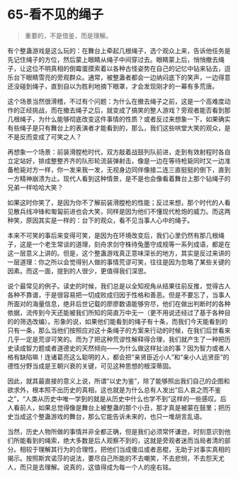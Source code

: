 # 65-看不见的绳子

> 重要的，不是借鉴，而是理解。

有个整蛊游戏是这么玩的：在舞台上牵起几根绳子，选个观众上来，告诉他任务是先记住绳子的方位，然后蒙上眼睛从绳子中间穿过去。眼睛蒙上后，悄悄撤去绳子，让这位不明真相的倒霉蛋摸索着以各种古怪姿势在自己的记忆中钻来钻去，逗乐台下眼睛雪亮的旁观群众。通常，被整蛊者都会一边纳闷底下的笑声，一边得意还没碰到绳子，直到自以为胜利地摘下眼罩，才会发现刚才的一幕有多荒唐。

这个场景当然很滑稽，不过有个问题：为什么在撤去绳子之前，这是一个高难度动作的正经挑战，而在撤去绳子之后，就变成了搞笑的整人游戏？旁观者能否看到那几根绳子，为什么能够彻底改变这件事情的性质？或者反过来想象一下，如果确实有些绳子是只有舞台上的表演者才能看到的，那么，我们这些哄堂大笑的观众，是不是反而变成了可笑之人？

再想象一个场景：前装滑膛枪时代，双方敲着战鼓列队前进，走到有效射程时各自立定站好，排成整整齐齐的队形轮流装弹射击，像是一边在等待枪毙同时又一边准备枪毙对方一样，你一发来我一发，无视身边同伴像接二连三直挺挺的倒下，直到一方精神崩溃为止。现代人看到这种情景，是不是也会像看着舞台上那个钻绳子的兄弟一样哈哈大笑？

如果这时你笑了，是因为你不了解前装滑膛枪的性能；反过来想，那个时代的人看见散兵线冲锋和匍匐前进也会大笑，同样是因为他们不懂现代枪炮的威力。而这两种笑，原因其实是一样的：台下的观众，看不见当事人心中的绳子。

本来不可笑的事后来变得可笑，是因为在环境改变后，我们心里仍然有那几根绳子，这是一个老生常谈的道理，刻舟求剑守株待兔墨守成规等一系列成语，都是在这一层意义上讲的。但是，这个整蛊游戏真正意味深长的地方，其实是反过来讲的一层道理：你之所以会觉得别人做的事情荒谬可笑，往往是因为忽略了某些关键的因素。而这一面，提到的人很少，更值得我们深思。

说个最常见的例子。读史的时候，我们总是以全知视角从结果往前反推，觉得古人各种不靠谱，于是很容易把一切成败成归因于性格和善恶。但是不要忘了，当事人所面对的海量信息，绝非后世记载的廖廖数语能够穷尽，他们在做出判断时的各种依据，流传到今天还能被我们所知的简直万中无一（更不用说还经过了基于各种目的的筛选改编）。形象的说，如果他们能看到的绳子有十条，而我们今天能看到的只有一条，那么当他们按照应对这十条绳子的方案来行动的时候，在我们后世看来几乎一定是荒谬可笑的。而为了把这种荒谬性解释得合理，我们就产生了一种把历史读成智力题或者道德史的天然倾向——为什么做这样扯淡的事？因为智力或者人格有缺陷嘛！连诸葛亮这么聪明的人，都会把“亲贤臣近小人”和“亲小人远贤臣”的德性分野当成是王朝兴衰的关键，可见这种思想的根深蒂固。

因此，就其最直接的意义上说，所谓“以史为鉴”，除了能够照出我们自己的企图和欲求外，根本照不出历史的真相，这也就是为什么总有人发出“后人哀之而不鉴之”，“人类从历史中唯一学到的就是从历史中什么也学不到”这样的一些感叹。后人看前人，如果总觉得像是舞台上被整蛊的那个小丑，那才真是被蒙在鼓里；把历史当成这个整蛊游戏的舞台，那么它能告诉未来的，也只一堆胡言乱语。

当然，历史人物所做的事情并非全都正确，但是我们必须常怀谦逊，时刻意识到他们所能看到的绳索，绝大多数是后人观察不到的，这就是旁观者迷而当局者清的部分。相较于理解其行为的合理性，把他们当成傻瓜或者恶棍，无助于对事实真相的揭示。按照斯宾诺莎的说法，要尽自己所能的不去嘲笑，不去悲悯，不去怨天尤人，而只是去理解。说真的，这值得成为每一个人的座右铭。